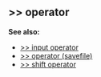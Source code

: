 ## >> operator
**See also:**
+   [>> input operator](/ref/operator/%3e%3e/input.md) 
+   [>> operator (savefile)](/ref/savefile/operator/%3e%3e.md) 
+   [>> shift operator](/ref/operator/%3e%3e/shift.md) 